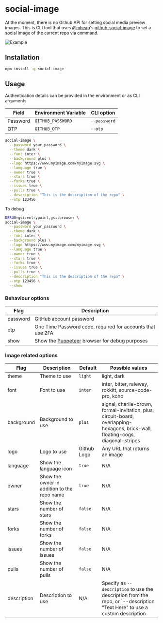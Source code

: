 # social-image

At the moment, there is no Github API for setting social media preview images. This is CLI tool that uses [@mheap](https://github.com/mheap)'s [github-social-image](https://github.com/mheap/github-social-image) to set a social image of the current repo via command.

![Example](https://repository-images.githubusercontent.com/780763339/a17e71fb-959d-4956-b658-c1f3dc273315)

## Installation

```bash
npm install -g social-image
```

## Usage

Authentication details can be provided in the environment or as CLI arguments

| Field     | Environment Variable | CLI option    |
| --------- | -------------------- | ------------- |
| Password  | `GITHUB_PASSWORD`    | `--password` |
| OTP       | `GITHUB_OTP`         | `--otp`      |

```bash
social-image \
  --password your_password \
  --theme dark \
  --font inter \
  --background plus \
  --logo https://www.myimage.com/myimage.svg \
  --language true \
  --owner true \
  --stars true \
  --forks true \
  --issues true \
  --pulls true \
  --description "This is the description of the repo" \
  --otp 123456 
```

To debug

```bash
DEBUG=gsi:entrypoint,gsi:browser \
social-image \
  --password your_password \
  --theme dark \
  --font inter \
  --background plus \
  --logo https://www.myimage.com/myimage.svg \
  --language true \
  --owner true \
  --stars true \
  --forks true \
  --issues true \
  --pulls true \
  --description "This is the description of the repo" \
  --otp 123456 \
  --show
```

### Behaviour options

| Flag     | Description                                                                                                                                                                 |
| -------- | --------------------------------------------------------------------------------------------------------------------------------------------------------------------------- |
| password | GitHub account password                                                                                                                                                     |
| otp      | One Time Password code, required for accounts that use 2FA                                                                                                                  |
| show     | Show the [Puppeteer](https://pptr.dev/) browser for debug purposes                                                                                                                               |

### Image related options

| Flag        | Description                                 | Default     | Possible values                                                                                                                  |
| ----------- | ------------------------------------------- | ----------- | -------------------------------------------------------------------------------------------------------------------------------- |
| theme       | Theme to use                                | `light`     | light, dark                                                                                                                      |
| font        | Font to use                                 | `inter`     | inter, bitter, raleway, rokkitt, source-code-pro, koho                                                                           |
| background  | Background to use                           | `plus`      | signal, charlie-brown, formal-invitation, plus, circuit-board, overlapping-hexagons, brick-wall, floating-cogs, diagonal-stripes |
| logo        | Logo to use                                 | Github Logo | Any URL that returns an image                                                                                                    |
| language    | Show the language icon                      | `true`      | N/A                                                                                                                              |
| owner       | Show the owner in addition to the repo name | `true`      | N/A                                                                                                                              |
| stars       | Show the number of stars                    | `false`     | N/A                                                                                                                              |
| forks       | Show the number of forks                    | `false`     | N/A                                                                                                                              |
| issues      | Show the number of issues                   | `false`     | N/A                                                                                                                              |
| pulls       | Show the number of pulls                    | `false`     | N/A                                                                                                                              |
| description | Description to use                          | N/A         | Specify as `--description` to use the description from the repo, or `--description "Text Here" to use a custom description       |
